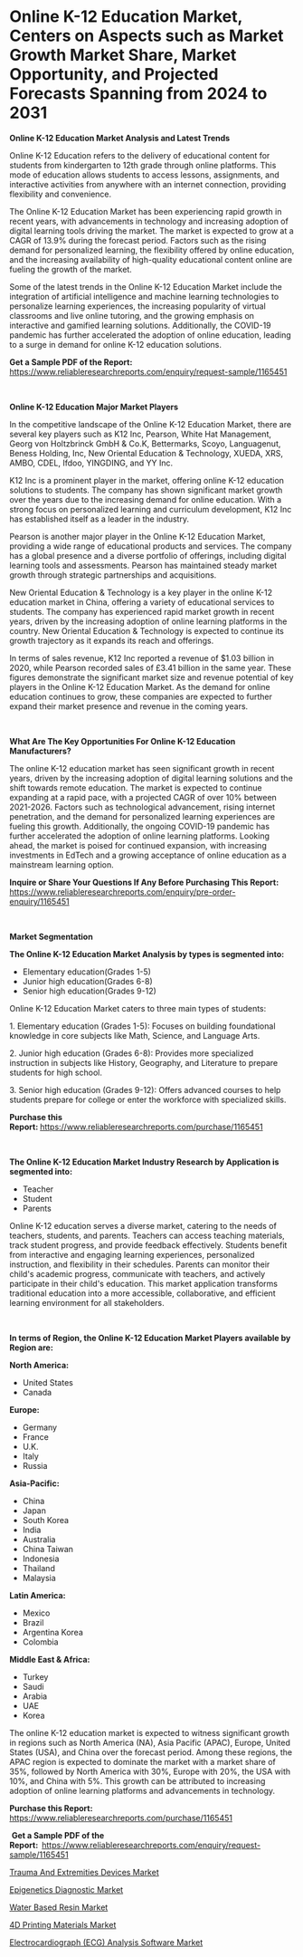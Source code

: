 <p><h1>Online K-12 Education Market, Centers on Aspects such as Market Growth Market Share, Market Opportunity, and Projected Forecasts Spanning from 2024 to 2031</h1></p><p><strong>Online K-12 Education Market Analysis and Latest Trends</strong></p>
<p><p>Online K-12 Education refers to the delivery of educational content for students from kindergarten to 12th grade through online platforms. This mode of education allows students to access lessons, assignments, and interactive activities from anywhere with an internet connection, providing flexibility and convenience.</p><p>The Online K-12 Education Market has been experiencing rapid growth in recent years, with advancements in technology and increasing adoption of digital learning tools driving the market. The market is expected to grow at a CAGR of 13.9% during the forecast period. Factors such as the rising demand for personalized learning, the flexibility offered by online education, and the increasing availability of high-quality educational content online are fueling the growth of the market.</p><p>Some of the latest trends in the Online K-12 Education Market include the integration of artificial intelligence and machine learning technologies to personalize learning experiences, the increasing popularity of virtual classrooms and live online tutoring, and the growing emphasis on interactive and gamified learning solutions. Additionally, the COVID-19 pandemic has further accelerated the adoption of online education, leading to a surge in demand for online K-12 education solutions.</p></p>
<p><strong>Get a Sample PDF of the Report:&nbsp;</strong> <a href="https://www.reliableresearchreports.com/enquiry/request-sample/1165451">https://www.reliableresearchreports.com/enquiry/request-sample/1165451</a></p>
<p>&nbsp;</p>
<p><strong>Online K-12 Education Major Market Players</strong></p>
<p><p>In the competitive landscape of the Online K-12 Education Market, there are several key players such as K12 Inc, Pearson, White Hat Management, Georg von Holtzbrinck GmbH & Co.K, Bettermarks, Scoyo, Languagenut, Beness Holding, Inc, New Oriental Education & Technology, XUEDA, XRS, AMBO, CDEL, Ifdoo, YINGDING, and YY Inc.</p><p>K12 Inc is a prominent player in the market, offering online K-12 education solutions to students. The company has shown significant market growth over the years due to the increasing demand for online education. With a strong focus on personalized learning and curriculum development, K12 Inc has established itself as a leader in the industry.</p><p>Pearson is another major player in the Online K-12 Education Market, providing a wide range of educational products and services. The company has a global presence and a diverse portfolio of offerings, including digital learning tools and assessments. Pearson has maintained steady market growth through strategic partnerships and acquisitions.</p><p>New Oriental Education & Technology is a key player in the online K-12 education market in China, offering a variety of educational services to students. The company has experienced rapid market growth in recent years, driven by the increasing adoption of online learning platforms in the country. New Oriental Education & Technology is expected to continue its growth trajectory as it expands its reach and offerings.</p><p>In terms of sales revenue, K12 Inc reported a revenue of $1.03 billion in 2020, while Pearson recorded sales of £3.41 billion in the same year. These figures demonstrate the significant market size and revenue potential of key players in the Online K-12 Education Market. As the demand for online education continues to grow, these companies are expected to further expand their market presence and revenue in the coming years.</p></p>
<p>&nbsp;</p>
<p><strong>What Are The Key Opportunities For Online K-12 Education Manufacturers?</strong></p>
<p><p>The online K-12 education market has seen significant growth in recent years, driven by the increasing adoption of digital learning solutions and the shift towards remote education. The market is expected to continue expanding at a rapid pace, with a projected CAGR of over 10% between 2021-2026. Factors such as technological advancement, rising internet penetration, and the demand for personalized learning experiences are fueling this growth. Additionally, the ongoing COVID-19 pandemic has further accelerated the adoption of online learning platforms. Looking ahead, the market is poised for continued expansion, with increasing investments in EdTech and a growing acceptance of online education as a mainstream learning option.</p></p>
<p><strong>Inquire or Share Your Questions If Any Before Purchasing This Report:</strong> <a href="https://www.reliableresearchreports.com/enquiry/pre-order-enquiry/1165451">https://www.reliableresearchreports.com/enquiry/pre-order-enquiry/1165451</a></p>
<p>&nbsp;</p>
<p><strong>Market Segmentation</strong></p>
<p><strong>The Online K-12 Education Market Analysis by types is segmented into:</strong></p>
<p><ul><li>Elementary education(Grades 1-5)</li><li>Junior high education(Grades 6-8)</li><li>Senior high education(Grades 9-12)</li></ul></p>
<p><p>Online K-12 Education Market caters to three main types of students:</p><p>1. Elementary education (Grades 1-5): Focuses on building foundational knowledge in core subjects like Math, Science, and Language Arts.</p><p>2. Junior high education (Grades 6-8): Provides more specialized instruction in subjects like History, Geography, and Literature to prepare students for high school.</p><p>3. Senior high education (Grades 9-12): Offers advanced courses to help students prepare for college or enter the workforce with specialized skills.</p></p>
<p><strong>Purchase this Report:&nbsp;</strong><a href="https://www.reliableresearchreports.com/purchase/1165451">https://www.reliableresearchreports.com/purchase/1165451</a></p>
<p>&nbsp;</p>
<p><strong>The Online K-12 Education Market Industry Research by Application is segmented into:</strong></p>
<p><ul><li>Teacher</li><li>Student</li><li>Parents</li></ul></p>
<p><p>Online K-12 education serves a diverse market, catering to the needs of teachers, students, and parents. Teachers can access teaching materials, track student progress, and provide feedback effectively. Students benefit from interactive and engaging learning experiences, personalized instruction, and flexibility in their schedules. Parents can monitor their child's academic progress, communicate with teachers, and actively participate in their child's education. This market application transforms traditional education into a more accessible, collaborative, and efficient learning environment for all stakeholders.</p></p>
<p>&nbsp;</p>
<p><strong>In terms of Region, the Online K-12 Education Market Players available by Region are:</strong></p>
<p>
    <p> <strong> North America: </strong>
        <ul>
            <li>United States</li>
            <li>Canada</li>
        </ul>
        </p> 
    <p> <strong> Europe: </strong>
        <ul>
            <li>Germany</li>
            <li>France</li>
            <li>U.K.</li>
            <li>Italy</li>
            <li>Russia</li>
        </ul>
        </p> 
    <p> <strong> Asia-Pacific: </strong>
        <ul>
            <li>China</li>
            <li>Japan</li>
            <li>South Korea</li>
            <li>India</li>
            <li>Australia</li>
            <li>China Taiwan</li>
            <li>Indonesia</li>
            <li>Thailand</li>
            <li>Malaysia</li>
        </ul>
        </p> 
    <p> <strong> Latin America: </strong>
        <ul>
            <li>Mexico</li>
            <li>Brazil</li>
            <li>Argentina Korea</li>
            <li>Colombia</li>
        </ul>
        </p> 
    <p> <strong> Middle East & Africa: </strong>
        <ul>
            <li>Turkey</li>
            <li>Saudi</li>
            <li>Arabia</li>
            <li>UAE</li>
            <li>Korea</li>
        </ul>
    </p>
    </p>
<p><p>The online K-12 education market is expected to witness significant growth in regions such as North America (NA), Asia Pacific (APAC), Europe, United States (USA), and China over the forecast period. Among these regions, the APAC region is expected to dominate the market with a market share of 35%, followed by North America with 30%, Europe with 20%, the USA with 10%, and China with 5%. This growth can be attributed to increasing adoption of online learning platforms and advancements in technology.</p></p>
<p><strong>Purchase this Report: </strong><a href="https://www.reliableresearchreports.com/purchase/1165451">https://www.reliableresearchreports.com/purchase/1165451</a></p>
<p>&nbsp;<strong>Get a Sample PDF of the Report:&nbsp;&nbsp;</strong><a href="https://www.reliableresearchreports.com/enquiry/request-sample/1165451">https://www.reliableresearchreports.com/enquiry/request-sample/1165451</a></p>
<p><strong></strong></p>
<p><p><a href="https://medium.com/@cierrahayes645/trauma-and-extremities-devices-market-insights-into-market-cagr-market-trends-and-growth-e55c365e721b">Trauma And Extremities Devices Market</a></p><p><a href="https://medium.com/@cierrahayes645/epigenetics-diagnostic-market-trends-forecast-and-competitive-analysis-to-2031-f78aa99cb580">Epigenetics Diagnostic Market</a></p><p><a href="https://github.com/JameTravis/Market-Research-Report-List-3/blob/main/water-based-resin-market.md">Water Based Resin Market</a></p><p><a href="https://github.com/vimar16th/Market-Research-Report-List-3/blob/main/4d-printing-materials-market.md">4D Printing Materials Market</a></p><p><a href="https://issuu.com/reportprime-2/docs/electrocardiograph-ecg-analysis-software-market-si">Electrocardiograph (ECG) Analysis Software Market</a></p></p>